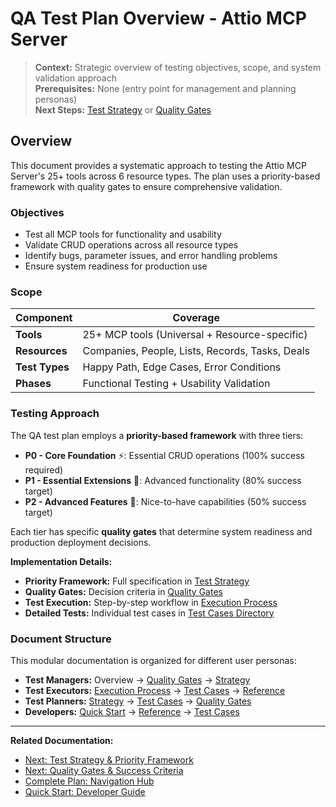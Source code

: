 # QA Test Plan Overview - Attio MCP Server

> **Context:** Strategic overview of testing objectives, scope, and system validation approach  
> **Prerequisites:** None (entry point for management and planning personas)  
> **Next Steps:** [Test Strategy](./02-strategy.md) or [Quality Gates](./05-quality-gates.md)

## Overview

This document provides a systematic approach to testing the Attio MCP Server's 25+ tools across 6 resource types. The plan uses a priority-based framework with quality gates to ensure comprehensive validation.

### Objectives

- Test all MCP tools for functionality and usability
- Validate CRUD operations across all resource types
- Identify bugs, parameter issues, and error handling problems
- Ensure system readiness for production use

### Scope

| Component | Coverage |
|-----------|----------|
| **Tools** | 25+ MCP tools (Universal + Resource-specific) |
| **Resources** | Companies, People, Lists, Records, Tasks, Deals |
| **Test Types** | Happy Path, Edge Cases, Error Conditions |
| **Phases** | Functional Testing + Usability Validation |

### Testing Approach

The QA test plan employs a **priority-based framework** with three tiers:

- **P0 - Core Foundation** ⚡: Essential CRUD operations (100% success required)
- **P1 - Essential Extensions** 🔧: Advanced functionality (80% success target)  
- **P2 - Advanced Features** 🚀: Nice-to-have capabilities (50% success target)

Each tier has specific **quality gates** that determine system readiness and production deployment decisions.

**Implementation Details:**
- **Priority Framework:** Full specification in [Test Strategy](./02-strategy.md)
- **Quality Gates:** Decision criteria in [Quality Gates](./05-quality-gates.md)
- **Test Execution:** Step-by-step workflow in [Execution Process](./03-execution.md)
- **Detailed Tests:** Individual test cases in [Test Cases Directory](./04-test-cases/)

### Document Structure

This modular documentation is organized for different user personas:

- **Test Managers:** Overview → [Quality Gates](./05-quality-gates.md) → [Strategy](./02-strategy.md)
- **Test Executors:** [Execution Process](./03-execution.md) → [Test Cases](./04-test-cases/) → [Reference](./07-reference/)
- **Test Planners:** [Strategy](./02-strategy.md) → [Test Cases](./04-test-cases/) → [Quality Gates](./05-quality-gates.md)
- **Developers:** [Quick Start](./README.md) → [Reference](./07-reference/) → [Test Cases](./04-test-cases/)

---

**Related Documentation:**
- [Next: Test Strategy & Priority Framework](./02-strategy.md)
- [Next: Quality Gates & Success Criteria](./05-quality-gates.md)
- [Complete Plan: Navigation Hub](./index.md)
- [Quick Start: Developer Guide](./README.md)